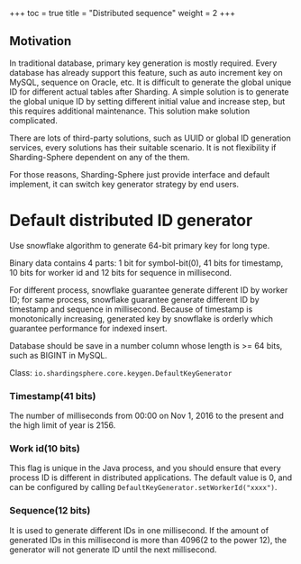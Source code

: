 +++
toc = true
title = "Distributed sequence"
weight = 2
+++

## Motivation

In traditional database, primary key generation is mostly required. Every database has already support this feature, such as auto increment key on MySQL, sequence on Oracle, etc. 
It is difficult to generate the global unique ID for different actual tables after Sharding.
A simple solution is to generate the global unique ID by setting different initial value and increase step, but this requires additional maintenance. This solution make solution complicated. 

There are lots of third-party solutions, such as UUID or global ID generation services, every solutions has their suitable scenario. 
It is not flexibility if Sharding-Sphere dependent on any of the them.

For those reasons, Sharding-Sphere just provide interface and default implement, it can switch key generator strategy by end users. 

# Default distributed ID generator

Use snowflake algorithm to generate 64-bit primary key for long type.

Binary data contains 4 parts: 1 bit for symbol-bit(0), 41 bits for timestamp, 10 bits for worker id and 12 bits for sequence in millisecond.

For different process, snowflake guarantee generate different ID by worker ID; for same process, snowflake guarantee generate different ID by timestamp and sequence in millisecond.
Because of timestamp is monotonically increasing, generated key by snowflake is orderly which guarantee performance for indexed insert. 

Database should be save in a number column whose length is >= 64 bits, such as BIGINT in MySQL.

Class: `io.shardingsphere.core.keygen.DefaultKeyGenerator`

### Timestamp(41 bits)

The number of milliseconds from 00:00 on Nov 1, 2016 to the present and the high limit of year is 2156.

### Work id(10 bits)

This flag is unique in the Java process, and you should ensure that every process ID is different in distributed applications. The default value is 0, and can be configured by calling `DefaultKeyGenerator.setWorkerId("xxxx")`.

### Sequence(12 bits)

It is used to generate different IDs in one millisecond. If the amount of generated IDs in this millisecond is more than 4096(2 to the power 12), the generator will not generate ID until the next millisecond.
